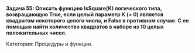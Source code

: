 ﻿**Задача 55: Описать функцию IsSquare(K) логического типа, возвращающую True, если целый параметр K (> 0) является квадратом некоторого целого числа, и False в противном случае. С ее помощью найти количество квадратов в наборе из 10 целых положительных чисел.**

Категория: Процедуры и функции.